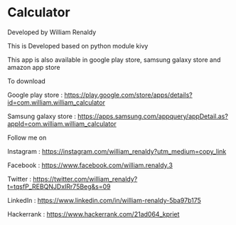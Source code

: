 # Calculator
Developed by William Renaldy

This is Developed based on python module kivy

This app is also available in google play store, samsung galaxy store and amazon app store

To download

Google play store : https://play.google.com/store/apps/details?id=com.william.william_calculator

Samsung galaxy store : https://apps.samsung.com/appquery/appDetail.as?appId=com.william.william_calculator


Follow me on

Instagram : https://instagram.com/william_renaldy?utm_medium=copy_link

Facebook : https://www.facebook.com/william.renaldy.3

Twitter : https://twitter.com/william_renaldy?t=tqsfP_REBQNJDxIRr75Beg&s=09

LinkedIn : https://www.linkedin.com/in/william-renaldy-5ba97b175

Hackerrank : https://www.hackerrank.com/21ad064_kpriet



